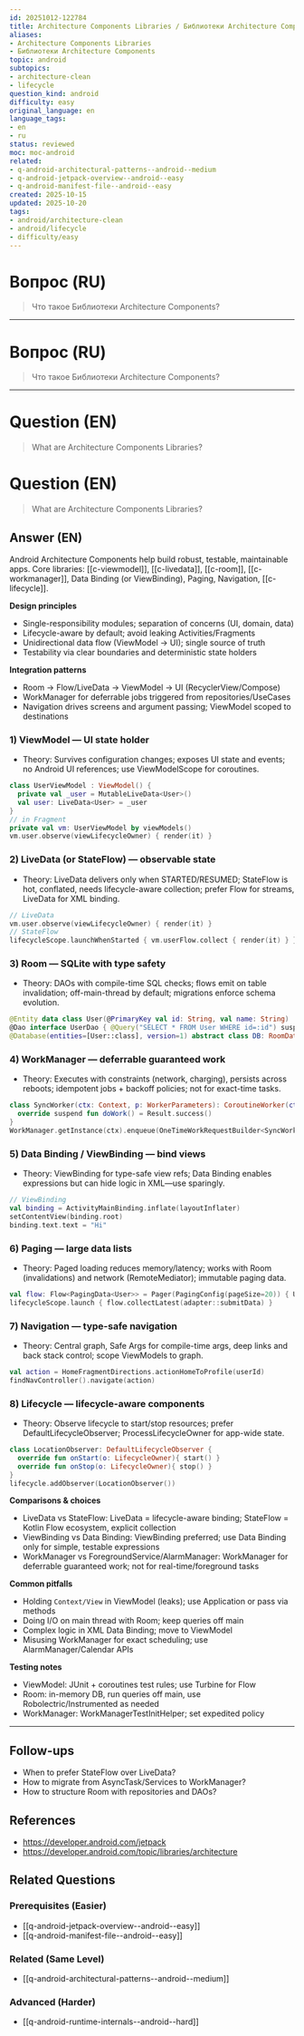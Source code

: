 ```yaml
---
id: 20251012-122784
title: Architecture Components Libraries / Библиотеки Architecture Components
aliases:
- Architecture Components Libraries
- Библиотеки Architecture Components
topic: android
subtopics:
- architecture-clean
- lifecycle
question_kind: android
difficulty: easy
original_language: en
language_tags:
- en
- ru
status: reviewed
moc: moc-android
related:
- q-android-architectural-patterns--android--medium
- q-android-jetpack-overview--android--easy
- q-android-manifest-file--android--easy
created: 2025-10-15
updated: 2025-10-20
tags:
- android/architecture-clean
- android/lifecycle
- difficulty/easy
---
```


# Вопрос (RU)
> Что такое Библиотеки Architecture Components?

---

# Вопрос (RU)
> Что такое Библиотеки Architecture Components?

---

# Question (EN)
> What are Architecture Components Libraries?

# Question (EN)
> What are Architecture Components Libraries?

## Answer (EN)
Android Architecture Components help build robust, testable, maintainable apps. Core libraries: [[c-viewmodel]], [[c-livedata]], [[c-room]], [[c-workmanager]], Data Binding (or ViewBinding), Paging, Navigation, [[c-lifecycle]].

**Design principles**
- Single-responsibility modules; separation of concerns (UI, domain, data)
- Lifecycle-aware by default; avoid leaking Activities/Fragments
- Unidirectional data flow (ViewModel → UI); single source of truth
- Testability via clear boundaries and deterministic state holders

**Integration patterns**
- Room → Flow/LiveData → ViewModel → UI (RecyclerView/Compose)
- WorkManager for deferrable jobs triggered from repositories/UseCases
- Navigation drives screens and argument passing; ViewModel scoped to destinations

### 1) ViewModel — UI state holder

- Theory: Survives configuration changes; exposes UI state and events; no Android UI references; use ViewModelScope for coroutines.
```kotlin
class UserViewModel : ViewModel() {
  private val _user = MutableLiveData<User>()
  val user: LiveData<User> = _user
}
// in Fragment
private val vm: UserViewModel by viewModels()
vm.user.observe(viewLifecycleOwner) { render(it) }
```

### 2) LiveData (or StateFlow) — observable state

- Theory: LiveData delivers only when STARTED/RESUMED; StateFlow is hot, conflated, needs lifecycle-aware collection; prefer Flow for streams, LiveData for XML binding.
```kotlin
// LiveData
vm.user.observe(viewLifecycleOwner) { render(it) }
// StateFlow
lifecycleScope.launchWhenStarted { vm.userFlow.collect { render(it) } }
```

### 3) Room — SQLite with type safety

- Theory: DAOs with compile-time SQL checks; flows emit on table invalidation; off-main-thread by default; migrations enforce schema evolution.
```kotlin
@Entity data class User(@PrimaryKey val id: String, val name: String)
@Dao interface UserDao { @Query("SELECT * FROM User WHERE id=:id") suspend fun get(id: String): User? }
@Database(entities=[User::class], version=1) abstract class DB: RoomDatabase(){ abstract fun userDao(): UserDao }
```

### 4) WorkManager — deferrable guaranteed work

- Theory: Executes with constraints (network, charging), persists across reboots; idempotent jobs + backoff policies; not for exact-time tasks.
```kotlin
class SyncWorker(ctx: Context, p: WorkerParameters): CoroutineWorker(ctx,p){
  override suspend fun doWork() = Result.success()
}
WorkManager.getInstance(ctx).enqueue(OneTimeWorkRequestBuilder<SyncWorker>().build())
```

### 5) Data Binding / ViewBinding — bind views

- Theory: ViewBinding for type-safe view refs; Data Binding enables expressions but can hide logic in XML—use sparingly.
```kotlin
// ViewBinding
val binding = ActivityMainBinding.inflate(layoutInflater)
setContentView(binding.root)
binding.text.text = "Hi"
```

### 6) Paging — large data lists

- Theory: Paged loading reduces memory/latency; works with Room (invalidations) and network (RemoteMediator); immutable paging data.
```kotlin
val flow: Flow<PagingData<User>> = Pager(PagingConfig(pageSize=20)) { UserPagingSource(api) }.flow
lifecycleScope.launch { flow.collectLatest(adapter::submitData) }
```

### 7) Navigation — type-safe navigation

- Theory: Central graph, Safe Args for compile-time args, deep links and back stack control; scope ViewModels to graph.
```kotlin
val action = HomeFragmentDirections.actionHomeToProfile(userId)
findNavController().navigate(action)
```

### 8) Lifecycle — lifecycle-aware components

- Theory: Observe lifecycle to start/stop resources; prefer DefaultLifecycleObserver; ProcessLifecycleOwner for app-wide state.
```kotlin
class LocationObserver: DefaultLifecycleObserver {
  override fun onStart(o: LifecycleOwner){ start() }
  override fun onStop(o: LifecycleOwner){ stop() }
}
lifecycle.addObserver(LocationObserver())
```

**Comparisons & choices**
- LiveData vs StateFlow: LiveData = lifecycle-aware binding; StateFlow = Kotlin Flow ecosystem, explicit collection
- ViewBinding vs Data Binding: ViewBinding preferred; use Data Binding only for simple, testable expressions
- WorkManager vs ForegroundService/AlarmManager: WorkManager for deferrable guaranteed work; not for real-time/foreground tasks

**Common pitfalls**
- Holding `Context/View` in ViewModel (leaks); use Application or pass via methods
- Doing I/O on main thread with Room; keep queries off main
- Complex logic in XML Data Binding; move to ViewModel
- Misusing WorkManager for exact scheduling; use AlarmManager/Calendar APIs

**Testing notes**
- ViewModel: JUnit + coroutines test rules; use Turbine for Flow
- Room: in-memory DB, run queries off main, use Robolectric/Instrumented as needed
- WorkManager: WorkManagerTestInitHelper; set expedited policy

---

## Follow-ups

- When to prefer StateFlow over LiveData?
- How to migrate from AsyncTask/Services to WorkManager?
- How to structure Room with repositories and DAOs?

## References

- https://developer.android.com/jetpack
- https://developer.android.com/topic/libraries/architecture

## Related Questions

### Prerequisites (Easier)
- [[q-android-jetpack-overview--android--easy]]
- [[q-android-manifest-file--android--easy]]

### Related (Same Level)
- [[q-android-architectural-patterns--android--medium]]

### Advanced (Harder)
- [[q-android-runtime-internals--android--hard]]